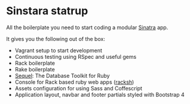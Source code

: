 # Sinstara statrup

All the boilerplate you need to start coding a modular [Sinatra][1] app.

It gives you the following out of the box:

* Vagrant setup to start development
* Continuous testing using RSpec and useful gems
* Rack boilerplate
* Rake boilerplate
* [Sequel][2]: The Database Toolkit for Ruby
* Console for Rack based ruby web apps ([racksh][3])
* Assets configuration for using Sass and Coffescript
* Application layout, navbar and footer partials styled with Bootstrap 4

[1]: http://www.sinatrarb.com/
[2]: https://github.com/jeremyevans/sequel
[3]: https://github.com/sickill/racksh
